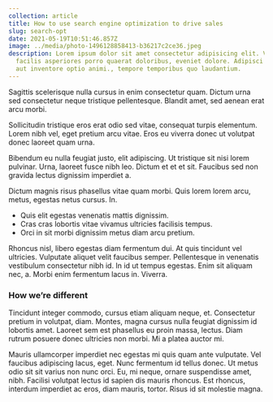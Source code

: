 ```yaml
---
collection: article
title: How to use search engine optimization to drive sales
slug: search-opt
date: 2021-05-19T10:51:46.857Z
image: ../media/photo-1496128858413-b36217c2ce36.jpeg
description: Lorem ipsum dolor sit amet consectetur adipisicing elit. Velit
  facilis asperiores porro quaerat doloribus, eveniet dolore. Adipisci tempora
  aut inventore optio animi., tempore temporibus quo laudantium.
---
```

Sagittis scelerisque nulla cursus in enim consectetur quam. Dictum urna sed consectetur neque tristique pellentesque. Blandit amet, sed aenean erat arcu morbi.

Sollicitudin tristique eros erat odio sed vitae, consequat turpis elementum. Lorem nibh vel, eget pretium arcu vitae. Eros eu viverra donec ut volutpat donec laoreet quam urna.

Bibendum eu nulla feugiat justo, elit adipiscing. Ut tristique sit nisi lorem pulvinar. Urna, laoreet fusce nibh leo. Dictum et et et sit. Faucibus sed non gravida lectus dignissim imperdiet a.

Dictum magnis risus phasellus vitae quam morbi. Quis lorem lorem arcu, metus, egestas netus cursus. In.

* Quis elit egestas venenatis mattis dignissim.
* Cras cras lobortis vitae vivamus ultricies facilisis tempus.
* Orci in sit morbi dignissim metus diam arcu pretium.

Rhoncus nisl, libero egestas diam fermentum dui. At quis tincidunt vel ultricies. Vulputate aliquet velit faucibus semper. Pellentesque in venenatis vestibulum consectetur nibh id. In id ut tempus egestas. Enim sit aliquam nec, a. Morbi enim fermentum lacus in. Viverra.

### How we’re different

Tincidunt integer commodo, cursus etiam aliquam neque, et. Consectetur pretium in volutpat, diam. Montes, magna cursus nulla feugiat dignissim id lobortis amet. Laoreet sem est phasellus eu proin massa, lectus. Diam rutrum posuere donec ultricies non morbi. Mi a platea auctor mi.

Mauris ullamcorper imperdiet nec egestas mi quis quam ante vulputate. Vel faucibus adipiscing lacus, eget. Nunc fermentum id tellus donec. Ut metus odio sit sit varius non nunc orci. Eu, mi neque, ornare suspendisse amet, nibh. Facilisi volutpat lectus id sapien dis mauris rhoncus. Est rhoncus, interdum imperdiet ac eros, diam mauris, tortor. Risus id sit molestie magna.
